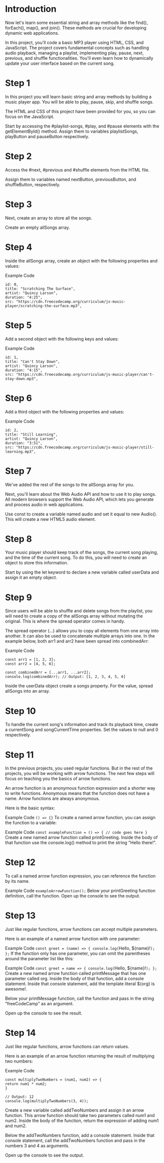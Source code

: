 # Introduction
Now let's learn some essential string and array methods like the find(), forEach(), map(), and join(). These methods are crucial for developing dynamic web applications.

In this project, you'll code a basic MP3 player using HTML, CSS, and JavaScript. The project covers fundamental concepts such as handling audio playback, managing a playlist, implementing play, pause, next, previous, and shuffle functionalities. You'll even learn how to dynamically update your user interface based on the current song.

# Step 1
In this project you will learn basic string and array methods by building a music player app. You will be able to play, pause, skip, and shuffle songs.

The HTML and CSS of this project have been provided for you, so you can focus on the JavaScript.

Start by accessing the #playlist-songs, #play, and #pause elements with the getElementById() method. Assign them to variables playlistSongs, playButton and pauseButton respectively.

# Step 2
Access the #next, #previous and #shuffle elements from the HTML file.

Assign them to variables named nextButton, previousButton, and shuffleButton, respectively.

# Step 3
Next, create an array to store all the songs.

Create an empty allSongs array.

# Step 4
Inside the allSongs array, create an object with the following properties and values:

Example Code
```
id: 0,
title: "Scratching The Surface",
artist: "Quincy Larson",
duration: "4:25",
src: "https://cdn.freecodecamp.org/curriculum/js-music-player/scratching-the-surface.mp3",
```

# Step 5
Add a second object with the following keys and values:

Example Code
```
id: 1,
title: "Can't Stay Down",
artist: "Quincy Larson",
duration: "4:15",
src: "https://cdn.freecodecamp.org/curriculum/js-music-player/can't-stay-down.mp3",
```

# Step 6
Add a third object with the following properties and values:

Example Code
```
id: 2,
title: "Still Learning",
artist: "Quincy Larson",
duration: "3:51",
src: "https://cdn.freecodecamp.org/curriculum/js-music-player/still-learning.mp3",
```

# Step 7
We've added the rest of the songs to the allSongs array for you.

Next, you'll learn about the Web Audio API and how to use it to play songs. All modern browsers support the Web Audio API, which lets you generate and process audio in web applications.

Use const to create a variable named audio and set it equal to new Audio(). This will create a new HTML5 audio element.

# Step 8
Your music player should keep track of the songs, the current song playing, and the time of the current song. To do this, you will need to create an object to store this information.

Start by using the let keyword to declare a new variable called userData and assign it an empty object.

# Step 9
Since users will be able to shuffle and delete songs from the playlist, you will need to create a copy of the allSongs array without mutating the original. This is where the spread operator comes in handy.

The spread operator (...) allows you to copy all elements from one array into another. It can also be used to concatenate multiple arrays into one. In the example below, both arr1 and arr2 have been spread into combinedArr:

Example Code
```
const arr1 = [1, 2, 3];
const arr2 = [4, 5, 6];

const combinedArr = [...arr1, ...arr2];
console.log(combinedArr); // Output: [1, 2, 3, 4, 5, 6]
```
Inside the userData object create a songs property. For the value, spread allSongs into an array.

# Step 10
To handle the current song's information and track its playback time, create a currentSong and songCurrentTime properties. Set the values to null and 0 respectively.

# Step 11
In the previous projects, you used regular functions. But in the rest of the projects, you will be working with arrow functions. The next few steps will focus on teaching you the basics of arrow functions.

An arrow function is an anonymous function expression and a shorter way to write functions. Anonymous means that the function does not have a name. Arrow functions are always anonymous.

Here is the basic syntax:

Example Code
`() => {}`
To create a named arrow function, you can assign the function to a variable:

Example Code
`const exampleFunction = () => {
// code goes here
}`
Create a new named arrow function called printGreeting. Inside the body of that function use the console.log() method to print the string "Hello there!".

# Step 12
To call a named arrow function expression, you can reference the function by its name.

Example Code
`exampleArrowFunction();`
Below your printGreeting function definition, call the function. Open up the console to see the output.

# Step 13
Just like regular functions, arrow functions can accept multiple parameters.

Here is an example of a named arrow function with one parameter:

Example Code
`const greet = (name) => {
console.log(`Hello, ${name}!`);
};`
If the function only has one parameter, you can omit the parentheses around the parameter list like this:

Example Code
`const greet = name => {
console.log(`Hello, ${name}!`);
};`
Create a new named arrow function called printMessage that has one parameter called org. Inside the body of that function, add a console statement. Inside that console statement, add the template literal ${org} is awesome!.

Below your printMessage function, call the function and pass in the string "freeCodeCamp" as an argument.

Open up the console to see the result.

# Step 14
Just like regular functions, arrow functions can return values.

Here is an example of an arrow function returning the result of multiplying two numbers:

Example Code
```
const multiplyTwoNumbers = (num1, num2) => {
return num1 * num2;
}

// Output: 12
console.log(multiplyTwoNumbers(3, 4));
```
Create a new variable called addTwoNumbers and assign it an arrow function. This arrow function should take two parameters called num1 and num2. Inside the body of the function, return the expression of adding num1 and num2.

Below the addTwoNumbers function, add a console statement. Inside that console statement, call the addTwoNumbers function and pass in the numbers 3 and 4 as arguments.

Open up the console to see the output.